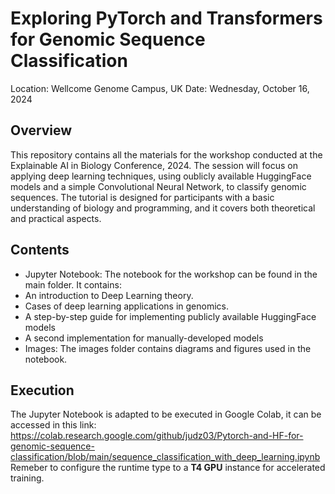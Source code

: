 # Exploring PyTorch and Transformers for Genomic Sequence Classification
Location: Wellcome Genome Campus, UK
Date: Wednesday, October 16, 2024

## Overview

This repository contains all the materials for the workshop conducted at the Explainable AI in Biology Conference, 2024. 
The session will focus on applying deep learning techniques, using oublicly available HuggingFace models and a simple Convolutional Neural Network, to classify genomic sequences.
The tutorial is designed for participants with a basic understanding of biology and programming, and it covers both theoretical and practical aspects.

## Contents

* Jupyter Notebook: The notebook for the workshop can be found in the main folder. It contains:
* An introduction to Deep Learning theory.
* Cases of deep learning applications in genomics.
* A step-by-step guide for implementing publicly available HuggingFace models
* A second implementation for manually-developed models
* Images: The images folder contains diagrams and figures used in the notebook.

## Execution
The Jupyter Notebook is adapted to be executed in Google Colab, it can be accessed in this link: https://colab.research.google.com/github/judz03/Pytorch-and-HF-for-genomic-sequence-classification/blob/main/sequence_classification_with_deep_learning.ipynb
Remeber to configure the runtime type to a **T4 GPU** instance for accelerated training.
